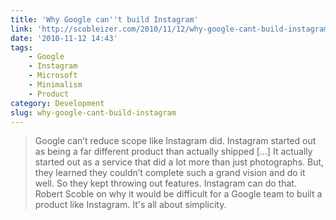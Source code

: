 ```yaml
---
title: 'Why Google can''t build Instagram'
link: 'http://scobleizer.com/2010/11/12/why-google-cant-build-instagram/'
date: '2010-11-12 14:43'
tags:
    - Google
    - Instagram
    - Microsoft
    - Minimalism
    - Product
category: Development
slug: why-google-cant-build-instagram
---
```


> Google can’t reduce scope like Instagram did. Instagram started out as being a far different product than actually shipped [...] It actually started out as a service that did a lot more than just photographs. But, they learned they couldn’t complete such a grand vision and do it well. So they kept throwing out features. Instagram can do that.
Robert Scoble on why it would be difficult for a Google team to built a product like Instagram. It's all about simplicity.
